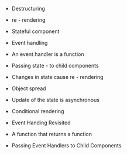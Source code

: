 - Destructuring

- re - rendering

- Stateful component

- Event handling

- An event handler is a function

- Passing state - to child components

- Changes in state cause re - rendering

- Object spread

- Update of the state is asynchronous

- Conditional rendering

- Event Handing Revisited

- A function that returns a function

- Passing Event Handlers to Child Components
